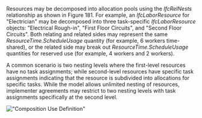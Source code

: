 Resources may be decomposed into allocation pools using the _IfcRelNests_ relationship as shown in Figure 181. For example, an _IfcLaborResource_ for "Electrician" may be decomposed into three task-specific _IfcLaborResource_ objects: "Electrical Rough-in", "First Floor Circuits", and "Second Floor Circuits". Both relating and related sides may represent the same _ResourceTime.ScheduleUsage_ quantity (for example, 6 workers time-shared), or the related side may break out _ResourceTime.ScheduleUsage_ quantities for reserved use (for example, 4 workers and 2 workers).

A common scenario is two nesting levels where the first-level resources have no task assignments; while second-level resources have specific task assignments indicating that the resource is subdivided into allocations for specific tasks. While the model allows unlimited nesting of resources, implementer agreements may restrict to two nesting levels with task assignments specifically at the second level.

!["Composition Use Definition"](../../../figures/ifcconstructionresource-composition.png "Figure 1 &mdash; Construction resource composition use")